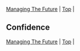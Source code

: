 [Managing The Future](06.html) | [Top](index.html) | 

## Confidence ##  

  

  

  




[Managing The Future](06.html) | [Top](index.html) | 


<!--ignore-->


